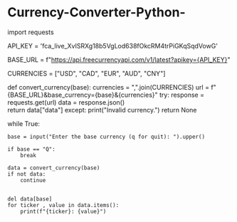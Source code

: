 # Currency-Converter-Python-

import requests

API_KEY = 'fca_live_XvISRXg18b5VgLod638fOkcRM4trPiGKqSqdVowG'

BASE_URL = f"https://api.freecurrencyapi.com/v1/latest?apikey={API_KEY}"

CURRENCIES = ["USD", "CAD", "EUR", "AUD", "CNY"]

def convert_currency(base):
    currencies = ",".join(CURRENCIES)
    url = f"{BASE_URL}&base_currency={base}&{currencies}"
    try:
        response = requests.get(url)
        data = response.json()   
        return data["data"]
    except:
        print("Invalid currency.")
        return None
 
while True:
        
    base = input("Enter the base currency (q for quit): ").upper()
    
    if base == "Q":
        break
    
    data = convert_currency(base)
    if not data:
        continue 
    
 
    del data[base]
    for ticker , value in data.items():
        print(f"{ticker}: {value}")
    
 

